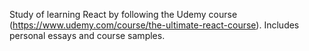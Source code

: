 Study of learning React by following the Udemy course (https://www.udemy.com/course/the-ultimate-react-course). Includes personal essays and course samples.
